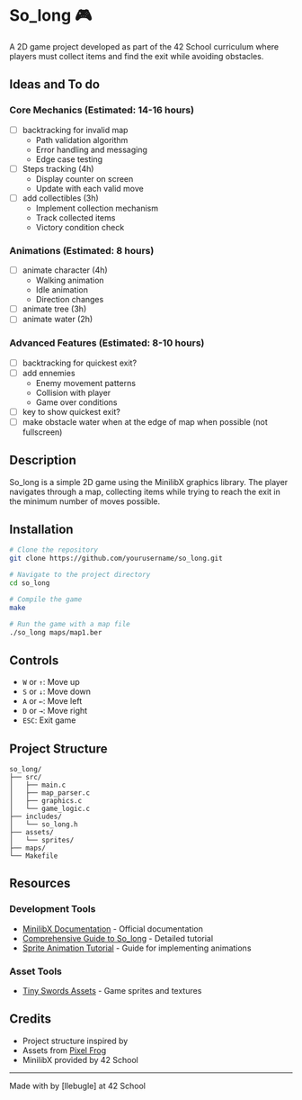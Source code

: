# So_long 🎮

A 2D game project developed as part of the 42 School curriculum where players must collect items and find the exit while avoiding obstacles.

## Ideas and To do

### Core Mechanics (Estimated: 14-16 hours)

- [ ] backtracking for invalid map
  - Path validation algorithm
  - Error handling and messaging
  - Edge case testing
- [ ] Steps tracking (4h)
  - Display counter on screen
  - Update with each valid move
- [ ] add collectibles (3h)
  - Implement collection mechanism
  - Track collected items
  - Victory condition check

### Animations (Estimated: 8 hours)

- [ ] animate character (4h)
  - Walking animation
  - Idle animation
  - Direction changes
- [ ] animate tree	(3h)
- [ ] animate water (2h)

### Advanced Features (Estimated: 8-10 hours)

- [ ] backtracking for quickest exit?
- [ ] add ennemies
  - Enemy movement patterns
  - Collision with player
  - Game over conditions
- [ ] key to show quickest exit?
- [ ] make obstacle water when at the edge of map when possible (not fullscreen)

## Description
So_long is a simple 2D game using the MinilibX graphics library. The player navigates through a map, collecting items while trying to reach the exit in the minimum number of moves possible.

## Installation
```bash
# Clone the repository
git clone https://github.com/yourusername/so_long.git

# Navigate to the project directory
cd so_long

# Compile the game
make

# Run the game with a map file
./so_long maps/map1.ber
```

## Controls
- `W` or `↑`: Move up
- `S` or `↓`: Move down
- `A` or `←`: Move left
- `D` or `→`: Move right
- `ESC`: Exit game

## Project Structure
```
so_long/
├── src/
│   ├── main.c
│   ├── map_parser.c
│   ├── graphics.c
│   └── game_logic.c
├── includes/
│   └── so_long.h
├── assets/
│   └── sprites/
├── maps/
└── Makefile
```

<!-- ## Custom Features
### Dynamic Water Surrounding
- Automatically adds water tiles around the map when screen resolution permits
- Creates a more visually appealing environment
- Prevents empty screen space -->

## Resources

### Development Tools
- [MinilibX Documentation](https://harm-smits.github.io/42docs/libs/minilibx) - Official documentation
- [Comprehensive Guide to So_long](https://reactive.so/post/42-a-comprehensive-guide-to-so_long/) - Detailed tutorial
- [Sprite Animation Tutorial](https://pulgamecanica.herokuapp.com/posts/mlx-animations) - Guide for implementing animations

### Asset Tools
- [Tiny Swords Assets](https://pixelfrog-assets.itch.io/tiny-swords) - Game sprites and textures

## Credits
- Project structure inspired by []()
- Assets from [Pixel Frog](https://pixelfrog-assets.itch.io/tiny-swords)
- MinilibX provided by 42 School

<!-- ## License
This project is licensed under the MIT License - see the [LICENSE](LICENSE) file for details. -->
<!-- ## Table of Contents
- [Description](#description)
- [Features](#features)
- [Installation](#installation)
- [Controls](#controls)
- [Implementation Details](#implementation-details)
- [Project Structure](#project-structure)
- [Custom Features](#custom-features)
- [Resources](#resources)
- [Credits](#credits) -->

---
Made with by [llebugle] at 42 School